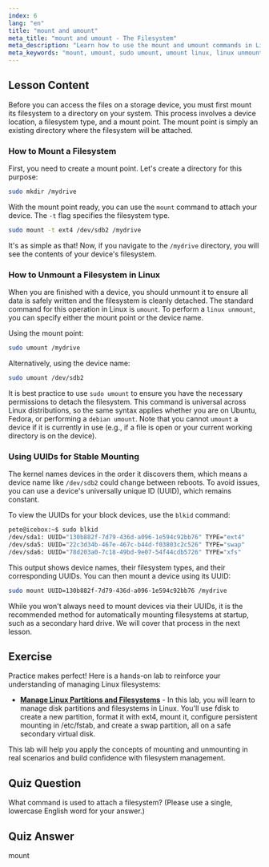 ```yaml
---
index: 6
lang: "en"
title: "mount and umount"
meta_title: "mount and umount - The Filesystem"
meta_description: "Learn how to use the mount and umount commands in Linux to attach and detach filesystems. This guide covers mounting devices, the sudo umount process for a safe linux unmount, and using UUIDs."
meta_keywords: "mount, umount, sudo umount, umount linux, linux unmount, debian umount, mount filesystem, unmount device, Linux UUID, mount point"
---
```


## Lesson Content

Before you can access the files on a storage device, you must first mount its filesystem to a directory on your system. This process involves a device location, a filesystem type, and a mount point. The mount point is simply an existing directory where the filesystem will be attached.

### How to Mount a Filesystem

First, you need to create a mount point. Let's create a directory for this purpose:

```bash
sudo mkdir /mydrive
```

With the mount point ready, you can use the `mount` command to attach your device. The `-t` flag specifies the filesystem type.

```bash
sudo mount -t ext4 /dev/sdb2 /mydrive
```

It's as simple as that! Now, if you navigate to the `/mydrive` directory, you will see the contents of your device's filesystem.

### How to Unmount a Filesystem in Linux

When you are finished with a device, you should unmount it to ensure all data is safely written and the filesystem is cleanly detached. The standard command for this operation in Linux is `umount`. To perform a `linux unmount`, you can specify either the mount point or the device name.

Using the mount point:

```bash
sudo umount /mydrive
```

Alternatively, using the device name:

```bash
sudo umount /dev/sdb2
```

It is best practice to use `sudo umount` to ensure you have the necessary permissions to detach the filesystem. This command is universal across Linux distributions, so the same syntax applies whether you are on Ubuntu, Fedora, or performing a `debian umount`. Note that you cannot `umount` a device if it is currently in use (e.g., if a file is open or your current working directory is on the device).

### Using UUIDs for Stable Mounting

The kernel names devices in the order it discovers them, which means a device name like `/dev/sdb2` could change between reboots. To avoid issues, you can use a device's universally unique ID (UUID), which remains constant.

To view the UUIDs for your block devices, use the `blkid` command:

```bash
pete@icebox:~$ sudo blkid
/dev/sda1: UUID="130b882f-7d79-436d-a096-1e594c92bb76" TYPE="ext4"
/dev/sda5: UUID="22c3d34b-467e-467c-b44d-f03803c2c526" TYPE="swap"
/dev/sda6: UUID="78d203a0-7c18-49bd-9e07-54f44cdb5726" TYPE="xfs"
```

This output shows device names, their filesystem types, and their corresponding UUIDs. You can then mount a device using its UUID:

```bash
sudo mount UUID=130b882f-7d79-436d-a096-1e594c92bb76 /mydrive
```

While you won't always need to mount devices via their UUIDs, it is the recommended method for automatically mounting filesystems at startup, such as a secondary hard drive. We will cover that process in the next lesson.

## Exercise

Practice makes perfect! Here is a hands-on lab to reinforce your understanding of managing Linux filesystems:

- **[Manage Linux Partitions and Filesystems](https://labex.io/labs/comptia-manage-linux-partitions-and-filesystems-590845)** - In this lab, you will learn to manage disk partitions and filesystems in Linux. You'll use fdisk to create a new partition, format it with ext4, mount it, configure persistent mounting in /etc/fstab, and create a swap partition, all on a safe secondary virtual disk.

This lab will help you apply the concepts of mounting and unmounting in real scenarios and build confidence with filesystem management.

## Quiz Question

What command is used to attach a filesystem? (Please use a single, lowercase English word for your answer.)

## Quiz Answer

mount
